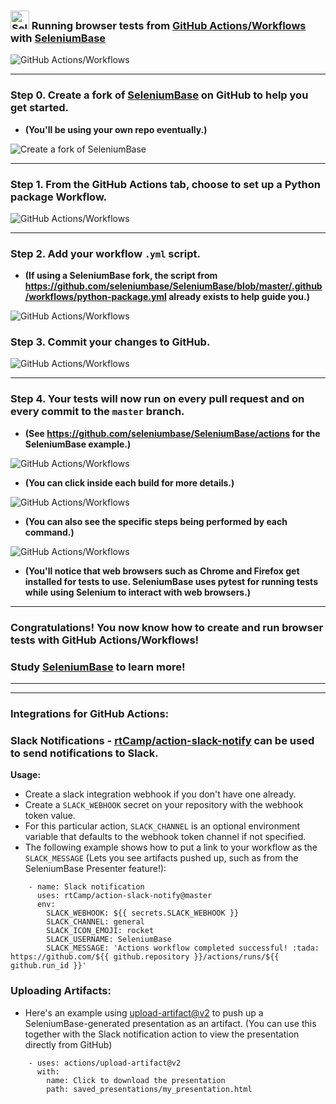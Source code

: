 ### <img src="https://seleniumbase.io/img/sb_icon.png" title="SeleniumBase" width="30" /> Running browser tests from [GitHub Actions/Workflows](https://github.com/seleniumbase/SeleniumBase/actions) with [SeleniumBase](https://github.com/seleniumbase/SeleniumBase)

![](https://cdn2.hubspot.net/hubfs/100006/images/github_workflows_7.png "GitHub Actions/Workflows")

----------

### Step 0. Create a fork of [SeleniumBase](https://github.com/seleniumbase/SeleniumBase) on GitHub to help you get started.

* **(You'll be using your own repo eventually.)**

![](https://cdn2.hubspot.net/hubfs/100006/images/github_workflows_2.png "Create a fork of SeleniumBase")

----------

### Step 1. From the GitHub Actions tab, choose to set up a Python package Workflow.

![](https://cdn2.hubspot.net/hubfs/100006/images/github_workflows_1.png "GitHub Actions/Workflows")

----------

### Step 2. Add your workflow ``.yml`` script.

* **(If using a SeleniumBase fork, the script from https://github.com/seleniumbase/SeleniumBase/blob/master/.github/workflows/python-package.yml already exists to help guide you.)**

![](https://cdn2.hubspot.net/hubfs/100006/images/github_workflows_9.png "GitHub Actions/Workflows")

### Step 3. Commit your changes to GitHub.

![](https://cdn2.hubspot.net/hubfs/100006/images/github_workflows_4.png "GitHub Actions/Workflows")

----------

### Step 4. Your tests will now run on every pull request and on every commit to the ``master`` branch.

* **(See https://github.com/seleniumbase/SeleniumBase/actions for the SeleniumBase example.)**

![](https://cdn2.hubspot.net/hubfs/100006/images/github_workflows_5.png "GitHub Actions/Workflows")

* **(You can click inside each build for more details.)**

![](https://cdn2.hubspot.net/hubfs/100006/images/github_workflows_6.png "GitHub Actions/Workflows")

* **(You can also see the specific steps being performed by each command.)**

![](https://cdn2.hubspot.net/hubfs/100006/images/github_workflows_7.png "GitHub Actions/Workflows")

* **(You'll notice that web browsers such as Chrome and Firefox get installed for tests to use. SeleniumBase uses pytest for running tests while using Selenium to interact with web browsers.)**

----------

### Congratulations! You now know how to create and run browser tests with GitHub Actions/Workflows!

### **Study [SeleniumBase](https://github.com/seleniumbase/SeleniumBase) to learn more!**

----------
----------

### **Integrations for GitHub Actions:**

### Slack Notifications - [rtCamp/action-slack-notify](https://github.com/rtCamp/action-slack-notify) can be used to send notifications to Slack.

**Usage:**
* Create a slack integration webhook if you don't have one already.
* Create a ``SLACK_WEBHOOK`` secret on your repository with the webhook token value.
* For this particular action, ``SLACK_CHANNEL`` is an optional environment variable that defaults to the webhook token channel if not specified.
* The following example shows how to put a link to your workflow as the ``SLACK_MESSAGE`` (Lets you see artifacts pushed up, such as from the SeleniumBase Presenter feature!):
```
    - name: Slack notification
      uses: rtCamp/action-slack-notify@master
      env:
        SLACK_WEBHOOK: ${{ secrets.SLACK_WEBHOOK }}
        SLACK_CHANNEL: general
        SLACK_ICON_EMOJI: rocket
        SLACK_USERNAME: SeleniumBase
        SLACK_MESSAGE: 'Actions workflow completed successful! :tada:  https://github.com/${{ github.repository }}/actions/runs/${{ github.run_id }}'
```

### Uploading Artifacts:
* Here's an example using [upload-artifact@v2](https://github.com/actions/upload-artifact) to push up a SeleniumBase-generated presentation as an artifact. (You can use this together with the Slack notification action to view the presentation directly from GitHub)
```
    - uses: actions/upload-artifact@v2
      with:
        name: Click to download the presentation
        path: saved_presentations/my_presentation.html
```
